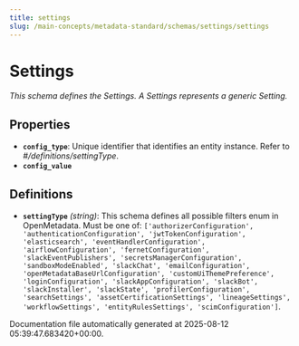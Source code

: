 ```yaml
---
title: settings
slug: /main-concepts/metadata-standard/schemas/settings/settings
---
```


# Settings

*This schema defines the Settings. A Settings represents a generic Setting.*

## Properties

- **`config_type`**: Unique identifier that identifies an entity instance. Refer to *#/definitions/settingType*.
- **`config_value`**
## Definitions

- **`settingType`** *(string)*: This schema defines all possible filters enum in OpenMetadata. Must be one of: `['authorizerConfiguration', 'authenticationConfiguration', 'jwtTokenConfiguration', 'elasticsearch', 'eventHandlerConfiguration', 'airflowConfiguration', 'fernetConfiguration', 'slackEventPublishers', 'secretsManagerConfiguration', 'sandboxModeEnabled', 'slackChat', 'emailConfiguration', 'openMetadataBaseUrlConfiguration', 'customUiThemePreference', 'loginConfiguration', 'slackAppConfiguration', 'slackBot', 'slackInstaller', 'slackState', 'profilerConfiguration', 'searchSettings', 'assetCertificationSettings', 'lineageSettings', 'workflowSettings', 'entityRulesSettings', 'scimConfiguration']`.


Documentation file automatically generated at 2025-08-12 05:39:47.683420+00:00.
